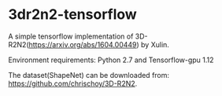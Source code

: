 # 3dr2n2-tensorflow

A simple tensorflow implementation of 3D-R2N2(https://arxiv.org/abs/1604.00449) by Xulin.

Environment requirements: Python 2.7 and Tensorflow-gpu 1.12

The dataset(ShapeNet) can be downloaded from: https://github.com/chrischoy/3D-R2N2.
